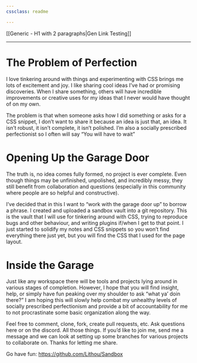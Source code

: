 ```yaml
---
cssclass: readme

---
```

[[Generic - H1 with 2 paragraphs|Gen Link Testing]]

---


# The Problem of Perfection

I love tinkering around with things and experimenting with CSS brings me lots of excitement and joy. I like sharing cool ideas I’ve had or promising discoveries. When I share something, others will have incredible improvements or creative uses for my ideas that I never would have thought of on my own.

The problem is that when someone asks how I did something or asks for a CSS snippet, I don’t want to share it because an idea is just that, an idea. It isn’t robust, it isn’t complete, it isn’t polished. I’m also a socially prescribed perfectionist so I often will say “You will have to wait”

# Opening Up the Garage Door

The truth is, no idea comes fully formed, no project is ever complete. Even though things may be unfinished, unpolished, and incredibly messy, they still benefit from collaboration and questions (especially in this community where people are so helpful and constructive).

I’ve decided that in this I want to “work with the garage door up” to borrow a phrase. I created and uploaded a sandbox vault into a git repository. This is the vault that I will use for tinkering around with CSS, trying to reproduce bugs and other behaviour, and writing plugins if/when I get to that point. I just started to solidify my notes and CSS snippets so you won’t find everything there just yet, but you will find the CSS that I used for the page layout.

# Inside the Garage

Just like any workspace there will be tools and projects lying around in various stages of completion. However, I hope that you will find insight, help, or simply have fun peaking over my shoulder to ask “what ya’ doin there?” I am hoping this will slowly help combat my unhealthy levels of socially prescribed perfectionism and provide a bit of accountability for me to not procrastinate some basic organization along the way.

Feel free to comment, clone, fork, create pull requests, etc. Ask questions here or on the discord. All those things. If you’d like to join me, send me a message and we can look at setting up some branches for various projects to collaborate on. Thanks for letting me share.

Go have fun: https://github.com/Lithou/Sandbox